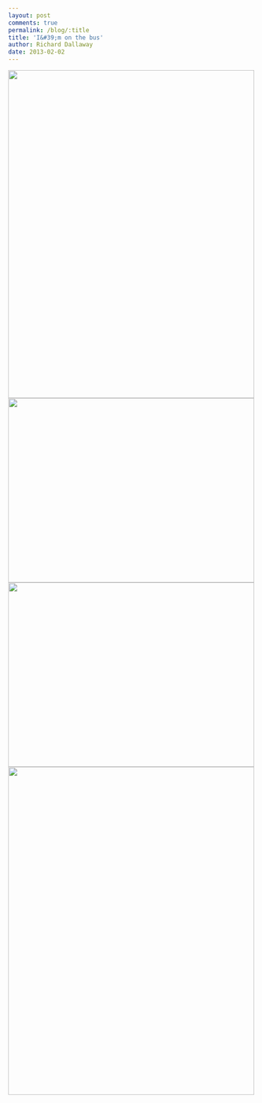 ```yaml
---
layout: post
comments: true
permalink: /blog/:title
title: 'I&#39;m on the bus'
author: Richard Dallaway
date: 2013-02-02
---
```


<div><a href="http://static.skitters.dallaway.com/KIMG_20130202_134748.jpg"><img width="500" src="http://static.skitters.dallaway.com/KIMG_20130202_134748.jpg.500.jpg" height="667"></a></div><div><a href="http://static.skitters.dallaway.com/WIMG_20130202_134502.jpg"><img width="500" src="http://static.skitters.dallaway.com/WIMG_20130202_134502.jpg.500.jpg" height="375"></a></div><div><a href="http://static.skitters.dallaway.com/AIMG_20130202_134458.jpg"><img width="500" src="http://static.skitters.dallaway.com/AIMG_20130202_134458.jpg.500.jpg" height="375"></a></div><div><a href="http://static.skitters.dallaway.com/GIMG_20130202_134806.jpg"><img width="500" src="http://static.skitters.dallaway.com/GIMG_20130202_134806.jpg.500.jpg" height="667"></a></div>


     
    
